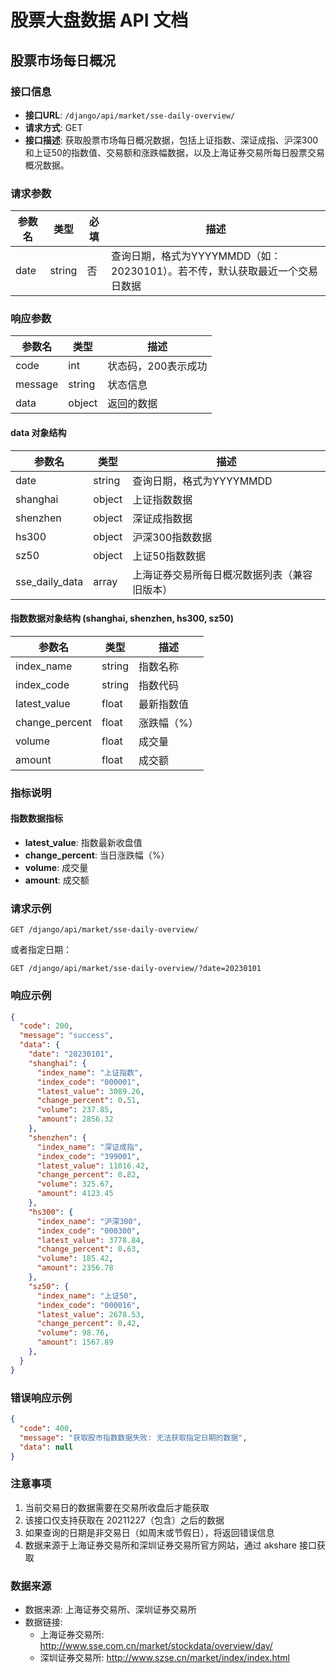 # 股票大盘数据 API 文档

## 股票市场每日概况

### 接口信息

- **接口URL**: `/django/api/market/sse-daily-overview/`
- **请求方式**: GET
- **接口描述**: 获取股票市场每日概况数据，包括上证指数、深证成指、沪深300和上证50的指数值、交易额和涨跌幅数据，以及上海证券交易所每日股票交易概况数据。

### 请求参数

| 参数名 | 类型   | 必填 | 描述                                                                |
|--------|--------|------|---------------------------------------------------------------------|
| date   | string | 否   | 查询日期，格式为YYYYMMDD（如：20230101）。若不传，默认获取最近一个交易日数据 |

### 响应参数

| 参数名  | 类型   | 描述                 |
|---------|--------|----------------------|
| code    | int    | 状态码，200表示成功  |
| message | string | 状态信息             |
| data    | object | 返回的数据           |

#### data 对象结构

| 参数名      | 类型   | 描述                                |
|-------------|--------|-------------------------------------|
| date        | string | 查询日期，格式为YYYYMMDD            |
| shanghai    | object | 上证指数数据                        |
| shenzhen    | object | 深证成指数据                        |
| hs300       | object | 沪深300指数数据                     |
| sz50        | object | 上证50指数数据                      |
| sse_daily_data | array  | 上海证券交易所每日概况数据列表（兼容旧版本） |

#### 指数数据对象结构 (shanghai, shenzhen, hs300, sz50)

| 参数名          | 类型   | 描述                 |
|-----------------|--------|----------------------|
| index_name      | string | 指数名称             |
| index_code      | string | 指数代码             |
| latest_value    | float  | 最新指数值           |
| change_percent  | float  | 涨跌幅（%）          |
| volume          | float  | 成交量               |
| amount          | float  | 成交额               |

### 指标说明

#### 指数数据指标
- **latest_value**: 指数最新收盘值
- **change_percent**: 当日涨跌幅（%）
- **volume**: 成交量
- **amount**: 成交额

### 请求示例

```
GET /django/api/market/sse-daily-overview/
```

或者指定日期：

```
GET /django/api/market/sse-daily-overview/?date=20230101
```

### 响应示例

```json
{
  "code": 200,
  "message": "success",
  "data": {
    "date": "20230101",
    "shanghai": {
      "index_name": "上证指数",
      "index_code": "000001",
      "latest_value": 3089.26,
      "change_percent": 0.51,
      "volume": 237.85,
      "amount": 2856.32
    },
    "shenzhen": {
      "index_name": "深证成指",
      "index_code": "399001",
      "latest_value": 11016.42,
      "change_percent": 0.82,
      "volume": 325.67,
      "amount": 4123.45
    },
    "hs300": {
      "index_name": "沪深300",
      "index_code": "000300",
      "latest_value": 3778.84,
      "change_percent": 0.63,
      "volume": 185.42,
      "amount": 2356.78
    },
    "sz50": {
      "index_name": "上证50",
      "index_code": "000016",
      "latest_value": 2678.53,
      "change_percent": 0.42,
      "volume": 98.76,
      "amount": 1567.89
    },
  }
}
```

### 错误响应示例

```json
{
  "code": 400,
  "message": "获取股市指数数据失败: 无法获取指定日期的数据",
  "data": null
}
```

### 注意事项

1. 当前交易日的数据需要在交易所收盘后才能获取
2. 该接口仅支持获取在 20211227（包含）之后的数据
3. 如果查询的日期是非交易日（如周末或节假日），将返回错误信息
4. 数据来源于上海证券交易所和深圳证券交易所官方网站，通过 akshare 接口获取

### 数据来源

- 数据来源: 上海证券交易所、深圳证券交易所
- 数据链接: 
  - 上海证券交易所: http://www.sse.com.cn/market/stockdata/overview/day/
  - 深圳证券交易所: http://www.szse.cn/market/index/index.html